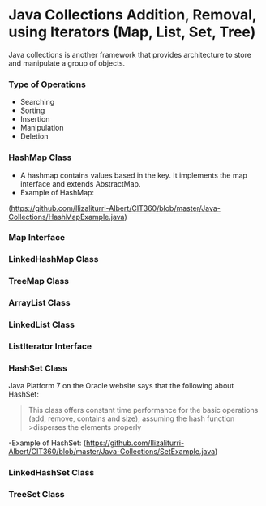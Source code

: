 # Java Collections Addition, Removal, using Iterators (Map, List, Set, Tree)

Java collections is another framework that provides architecture to store and manipulate a group of objects. 

### Type of Operations

- Searching
- Sorting
- Insertion
- Manipulation 
- Deletion

### HashMap Class

- A hashmap contains values based in the key. It implements the map interface and extends AbstractMap.
- Example of HashMap:

(https://github.com/Ilizaliturri-Albert/CIT360/blob/master/Java-Collections/HashMapExample.java)


### Map Interface
### LinkedHashMap Class
### TreeMap Class
### ArrayList Class
### LinkedList Class
### ListIterator Interface
### HashSet Class
Java Platform 7 on the Oracle website says that the following about HashSet:
>This class offers constant time performance for the basic operations (add, remove, contains and size), assuming the hash function >disperses the elements properly 

-Example of HashSet:
(https://github.com/Ilizaliturri-Albert/CIT360/blob/master/Java-Collections/SetExample.java)
### LinkedHashSet Class
### TreeSet Class
